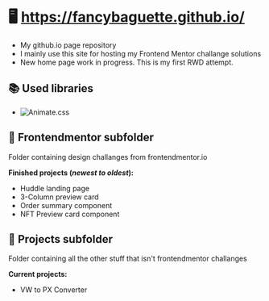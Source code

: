 # **🖥 https://fancybaguette.github.io/**
- My github.io page repository
- I mainly use this site for hosting my Frontend Mentor challange solutions
- New home page work in progress. This is my first RWD attempt.

## **📚 Used libraries**
- ![Animate.css](animate.style)

## **📁 Frontendmentor subfolder**

Folder containing design challanges from frontendmentor.io

**Finished projects (*newest to oldest*):** 
- Huddle landing page
- 3-Column preview card
- Order summary component
- NFT Preview card component

## **📁 Projects subfolder**

Folder containing all the other stuff that isn't frontendmentor challanges

**Current projects:** 
- VW to PX Converter
